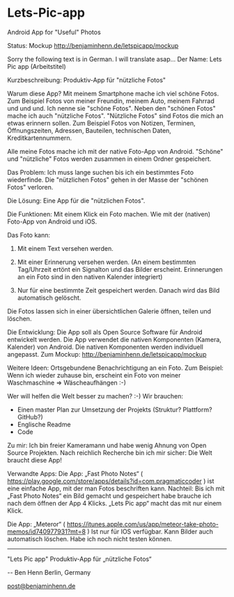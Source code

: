 Lets-Pic-app
============

Android App for "Useful" Photos

Status: Mockup
http://benjaminhenn.de/letspicapp/mockup

Sorry the following text is in German. I will translate asap...
Der Name: Lets Pic app (Arbeitstitel)

Kurzbeschreibung: Produktiv-App für "nützliche Fotos"

Warum diese App? Mit meinem Smartphone mache ich viel schöne Fotos. Zum Beispiel Fotos von meiner Freundin, meinem Auto, meinem Fahrrad und und und. Ich nenne sie "schöne Fotos".
Neben den "schönen Fotos" mache ich auch "nützliche Fotos". "Nützliche Fotos" sind Fotos die mich an etwas erinnern sollen. Zum Beispiel Fotos von Notizen, Terminen, Öffnungszeiten, Adressen, Bauteilen, technischen Daten, Kreditkartennummern.

Alle meine Fotos mache ich mit der native Foto-App von Android. "Schöne" und "nützliche" Fotos werden zusammen in einem Ordner gespeichert.

Das Problem: Ich muss lange suchen bis ich ein bestimmtes Foto wiederfinde.
Die "nützlichen Fotos" gehen in der Masse der "schönen Fotos" verloren.

Die Lösung: Eine App für die "nützlichen Fotos".

Die Funktionen: Mit einem Klick ein Foto machen. Wie mit der (nativen) Foto-App von Android und iOS.

Das Foto kann:

1. Mit einem Text versehen werden.

2. Mit einer Erinnerung versehen werden.
(An einem bestimmten Tag/Uhrzeit ertönt ein Signalton und das Bilder erscheint. Erinnerungen an ein Foto sind in den nativen Kalender integriert)

3. Nur für eine bestimmte Zeit gespeichert werden. Danach wird das Bild automatisch gelöscht.

Die Fotos lassen sich in einer übersichtlichen Galerie öffnen, teilen und löschen.

Die Entwicklung:
Die App soll als Open Source Software für Android entwickelt werden. Die App verwendet die nativen Komponenten (Kamera, Kalender) von Android. Die nativen Komponenten werden individuell angepasst.
Zum Mockup: http://benjaminhenn.de/letspicapp/mockup

Weitere Ideen: Ortsgebundene Benachrichtigung an ein Foto. Zum Beispiel: Wenn ich wieder zuhause bin, erscheint ein Foto von meiner Waschmaschine => Wäscheaufhängen :-)

Wer will helfen die Welt besser zu machen? :-)
Wir brauchen:

- Einen master Plan zur Umsetzung der Projekts (Struktur? Plattform? GitHub?)
- Englische Readme
- Code

Zu mir: Ich bin freier Kameramann und habe wenig Ahnung von Open Source Projekten. Nach reichlich Recherche bin ich mir sicher: Die Welt braucht diese App!

Verwandte Apps: Die App: „Fast Photo Notes“ ( https://play.google.com/store/apps/details?id=com.pragmaticcoder ) ist eine einfache App, mit der man Fotos beschriften kann.
Nachteil: Bis ich mit „Fast Photo Notes“ ein Bild gemacht und gespeichert habe brauche ich nach dem öffnen der App 4 Klicks. „Lets Pic app“ macht das mit nur einem Klick.

Die App: „Meteror“ ( https://itunes.apple.com/us/app/meteor-take-photo-memos/id740977931?mt=8 ) Ist nur für IOS verfügbar. Kann Bilder auch automatisch löschen. Habe ich noch nicht testen können.

---
"Lets Pic app"
Produktiv-App für „nützliche Fotos“

-- 
Ben Henn
Berlin, Germany

post@benjaminhenn.de

